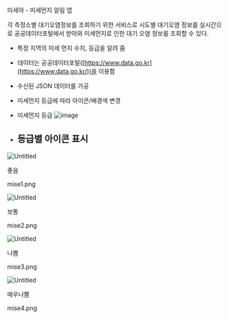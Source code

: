 미세야 - 미세먼지 알림 앱 

각 측정소별 대기오염정보를 조회하기 위한 서비스로 시도별 대기오염 정보를 실시간으로 공공데이터포털에서 받아와 미세먼지로 인한 대기 오염 정보를 조회할 수 있다.

- 특정 지역의 미세 먼지 수치, 등급을 알려 줌
- 데이터는 공공데이터포털([https://www.data.go.kr](https://www.data.go.kr/))을 이용함
- 수신된 JSON 데이터를 가공
- 미세먼지 등급에 따라 아이콘/배경색 변경

- 미세먼지 등급
![image](https://github.com/Bladepark/Miseya/assets/55986166/3234e9ff-ea0c-4eb7-bd11-dd19bbb950b8)

- 등급별 아이콘 표시
  - 

![Untitled](https://s3-us-west-2.amazonaws.com/secure.notion-static.com/c90bd032-24ae-439b-bf7a-197bc32808df/Untitled.png)

좋음

mise1.png

![Untitled](https://s3-us-west-2.amazonaws.com/secure.notion-static.com/32231640-79bd-4e64-96ec-dde2bed85990/Untitled.png)

보통

mise2.png

![Untitled](https://s3-us-west-2.amazonaws.com/secure.notion-static.com/3b30d5ab-83d3-46cb-bcf9-21bf1420afbf/Untitled.png)

나쁨

mise3.png

![Untitled](https://s3-us-west-2.amazonaws.com/secure.notion-static.com/fc12d36d-4d3a-4e22-a45d-5b7e3d43b00a/Untitled.png)

매우나쁨

mise4.png

  
